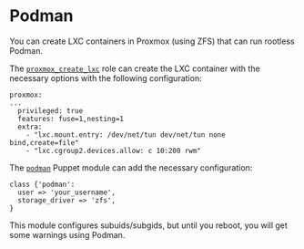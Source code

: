 # Podman

You can create LXC containers in Proxmox (using ZFS) that can run rootless Podman.

The [`proxmox_create_lxc`](playbooks/roles/proxmox_create_lxc/) role can create the LXC container with the necessary options with the following configuration:

```
proxmox:
...
  privileged: true
  features: fuse=1,nesting=1
  extra:
    - "lxc.mount.entry: /dev/net/tun dev/net/tun none bind,create=file"
    - "lxc.cgroup2.devices.allow: c 10:200 rwm"
```

The [`podman`](puppet/modules/podman/) Puppet module can add the necessary configuration:

```
class {'podman':
  user => 'your_username',
  storage_driver => 'zfs',
}
```

This module configures subuids/subgids, but until you reboot, you will get some warnings using Podman.
